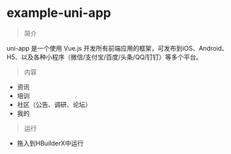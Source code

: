 # example-uni-app 

> 简介

uni-app 是一个使用 Vue.js 开发所有前端应用的框架，可发布到iOS、Android、H5、以及各种小程序（微信/支付宝/百度/头条/QQ/钉钉）等多个平台。

> 内容

- 资讯
- 培训
- 社区（公告、调研、论坛）
- 我的

> 运行

- 拖入到HBuilderX中运行